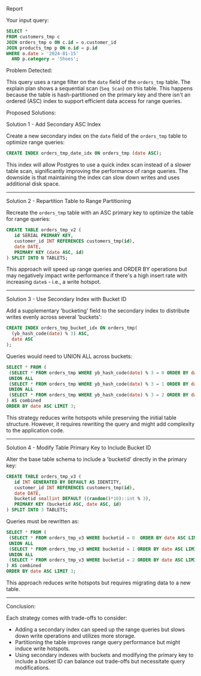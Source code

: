 Report

Your input query:

```sql
SELECT *
FROM customers_tmp c
JOIN orders_tmp o ON c.id = o.customer_id
JOIN products_tmp p ON o.id = p.id
WHERE o.date > '2024-01-15'
  AND p.category = 'Shoes';
```

Problem Detected:

This query uses a range filter on the `date` field of the `orders_tmp` table. The explain plan shows a sequential scan (`Seq Scan`) on this table. This happens because the table is hash-partitioned on the primary key and there isn't an ordered (ASC) index to support efficient data access for range queries.

Proposed Solutions:

Solution 1 - Add Secondary ASC Index

Create a new secondary index on the `date` field of the `orders_tmp` table to optimize range queries:

```sql
CREATE INDEX orders_tmp_date_idx ON orders_tmp (date ASC);
```

This index will allow Postgres to use a quick index scan instead of a slower table scan, significantly improving the performance of range queries. The downside is that maintaining the index can slow down writes and uses additional disk space.

---

Solution 2 - Repartition Table to Range Partitioning

Recreate the `orders_tmp` table with an ASC primary key to optimize the table for range queries:

```sql
CREATE TABLE orders_tmp_v2 (
   id SERIAL PRIMARY KEY,
   customer_id INT REFERENCES customers_tmp(id),
   date DATE,
   PRIMARY KEY (date ASC, id)
) SPLIT INTO N TABLETS;
```

This approach will speed up range queries and ORDER BY operations but may negatively impact write performance if there's a high insert rate with increasing `date`s - i.e., a write hotspot.

---

Solution 3 - Use Secondary Index with Bucket ID

Add a supplementary 'bucketing' field to the secondary index to distribute writes evenly across several 'buckets':

```sql
CREATE INDEX orders_tmp_bucket_idx ON orders_tmp(
  (yb_hash_code(date) % 3) ASC, 
  date ASC
);
```

Queries would need to UNION ALL across buckets:

```sql
SELECT * FROM (
 (SELECT * FROM orders_tmp WHERE yb_hash_code(date) % 3 = 0 ORDER BY date ASC LIMIT 3)
 UNION ALL
 (SELECT * FROM orders_tmp WHERE yb_hash_code(date) % 3 = 1 ORDER BY date ASC LIMIT 3)
 UNION ALL
 (SELECT * FROM orders_tmp WHERE yb_hash_code(date) % 3 = 2 ORDER BY date ASC LIMIT 3)
) AS combined
ORDER BY date ASC LIMIT 3;
```

This strategy reduces write hotspots while preserving the initial table structure. However, it requires rewriting the query and might add complexity to the application code.

---

Solution 4 - Modify Table Primary Key to Include Bucket ID

Alter the base table schema to include a 'bucketid' directly in the primary key:

```sql
CREATE TABLE orders_tmp_v3 (
   id INT GENERATED BY DEFAULT AS IDENTITY,
   customer_id INT REFERENCES customers_tmp(id),
   date DATE,
   bucketid smallint DEFAULT ((random()*10)::int % 3), 
   PRIMARY KEY (bucketid ASC, date ASC, id)
) SPLIT INTO 3 TABLETS;
```

Queries must be rewritten as:

```sql
SELECT * FROM (
 (SELECT * FROM orders_tmp_v3 WHERE bucketid = 0  ORDER BY date ASC LIMIT 3)
 UNION ALL
 (SELECT * FROM orders_tmp_v3 WHERE bucketid = 1 ORDER BY date ASC LIMIT 3)
 UNION ALL
 (SELECT * FROM orders_tmp_v3 WHERE bucketid = 2 ORDER BY date ASC LIMIT 3)
) AS combined
ORDER BY date ASC LIMIT 3;
```
This approach reduces write hotspots but requires migrating data to a new table.

---

Conclusion:

Each strategy comes with trade-offs to consider:
- Adding a secondary index can speed up the range queries but slows down write operations and utilizes more storage.
- Partitioning the table improves range query performance but might induce write hotspots.
- Using secondary indexes with buckets and modifying the primary key to include a bucket ID can balance out trade-offs but necessitate query modifications.
